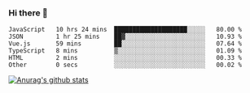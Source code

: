 ### Hi there 👋



<!--
**webB1an/webB1an** is a ✨ _special_ ✨ repository because its `README.md` (this file) appears on your GitHub profile.

Here are some ideas to get you started:

- 🔭 I’m currently working on ...
- 🌱 I’m currently learning ...
- 👯 I’m looking to collaborate on ...
- 🤔 I’m looking for help with ...
- 💬 Ask me about ...
- 📫 How to reach me: ...
- 😄 Pronouns: ...
- ⚡ Fun fact: ...
-->

<!--START_SECTION:waka-->

```text
JavaScript   10 hrs 24 mins  ████████████████████░░░░░   80.00 %
JSON         1 hr 25 mins    ██▓░░░░░░░░░░░░░░░░░░░░░░   10.93 %
Vue.js       59 mins         ██░░░░░░░░░░░░░░░░░░░░░░░   07.64 %
TypeScript   8 mins          ▒░░░░░░░░░░░░░░░░░░░░░░░░   01.09 %
HTML         2 mins          ░░░░░░░░░░░░░░░░░░░░░░░░░   00.33 %
Other        0 secs          ░░░░░░░░░░░░░░░░░░░░░░░░░   00.02 %
```

<!--END_SECTION:waka-->


[![Anurag's github stats](https://github-readme-stats.vercel.app/api?username=webB1an&show_icons=true&theme=radical)](https://github.com/anuraghazra/github-readme-stats)

